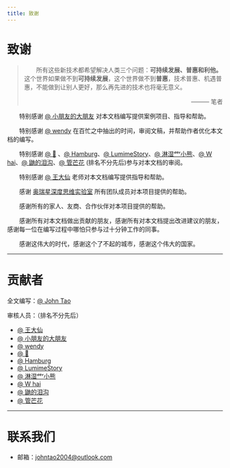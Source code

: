 ```yaml
---
title: 致谢
---
```

# 致谢

> &emsp;&emsp;所有这些新技术都希望解决人类三个问题：**可持续发展、普惠和利他。** 这个世界如果做不到**可持续发展**，这个世界做不到**普惠**，技术普惠、机遇普惠，不能做到让别人更好，那么再先进的技术也将毫无意义。
> <p style="text-align: right;">——— 笔者</p>

&emsp;&emsp;特别感谢 [@ 小朋友的大朋友](#) 对本文档编写提供案例项目、指导和帮助。

&emsp;&emsp;特别感谢 [@ wendy](#) 在百忙之中抽出的时间，审阅文稿，并帮助作者优化本文档的编写。

&emsp;&emsp;特别感谢 [@ 🐑](#) 、[@ Hamburg](#)、[@ LumimeStory](https://blog.oyxning.top/)、[@ 淋湿ᵈᵉʳ小熊](#)、[@ W hai](#)、[@ 鼬的泪沟](#)、[@ 管芒花](#) (排名不分先后)参与对本文档的审阅。

&emsp;&emsp;特别感谢 [@ 王大仙](#) 老师对本文档编写提供指导和帮助。

&emsp;&emsp;感谢 [奥瑞星深度思维实验室](www.orionai.top) 所有团队成员对本项目提供的帮助。

&emsp;&emsp;感谢所有的家人、友商、合作伙伴对本项目提供的帮助。

&emsp;&emsp;感谢所有对本文档做出贡献的朋友，感谢所有对本文档提出改进建议的朋友，感谢每一位在编写过程中哪怕只参与过十分钟工作的同事。

&emsp;&emsp;感谢这伟大的时代，感谢这个了不起的城市，感谢这个伟大的国家。

------

# 贡献者

全文编写：[@ John Tao](https://blog.johntao.top/)

审核人员：（排名不分先后）

- [@ 王大仙](#)
- [@ 小朋友的大朋友](#)
- [@ wendy](#)
- [@ 🐑](#)
- [@ Hamburg](#)
- [@ LumimeStory](https://blog.oyxning.top/)
- [@ 淋湿ᵈᵉʳ小熊](#)
- [@ W hai](#)
- [@ 鼬的泪沟](#)
- [@ 管芒花](#)

---------

# 联系我们

- 邮箱：[johntao2004@outlook.com](mailto:johntao2004@outlook.com)
